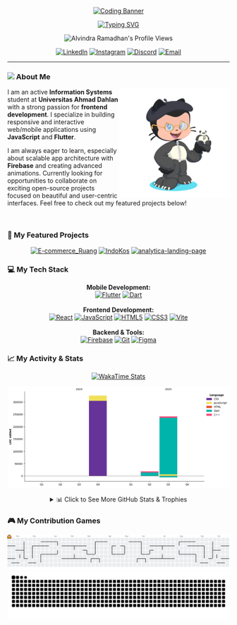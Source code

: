 <p align="center">
  <a href="https://github.com/AlvindraRamadhan">
    <img src="https://i.pinimg.com/originals/0c/a3/c6/0ca3c6208578b8910445c557b3bf8f87.gif" alt="Coding Banner" width="850" height="230"/>
  </a>
</p>
<div align="center">
  <a href="https://git.io/typing-svg">
    <img src="https://readme-typing-svg.demolab.com?font=Fira+Code&weight=600&pause=1000&color=FF449F&center=true&vCenter=true&width=435&lines=Hi+there%2C+I'm+Alvindra+Ramadhan!;A+Passionate+Frontend+Developer;Focusing+on+Flutter+%26+JavaScript" alt="Typing SVG" />
  </a>
</div>

<p align="center">
    <img src="https://komarev.com/ghpvc/?username=AlvindraRamadhan&label=Profile%20Views&color=0e75b6&style=flat-square" alt="Alvindra Ramadhan's Profile Views" />
</p>

<div align="center">
  <a href="https://linkedin.com/in/alvindra-ramadhan" target="_blank"><img src="https://img.shields.io/badge/LinkedIn-%230077B5.svg?style=for-the-badge&logo=linkedin&logoColor=white" alt="LinkedIn"/></a>
  <a href="https://instagram.com/alvindramadhann" target="_blank"><img src="https://img.shields.io/badge/Instagram-%23E4405F.svg?style=for-the-badge&logo=Instagram&logoColor=white" alt="Instagram"/></a>
  <a href="https://discord.gg/q28QhDWv" target="_blank"><img src="https://img.shields.io/badge/Discord-%237289DA.svg?style=for-the-badge&logo=discord&logoColor=white" alt="Discord"/></a>
  <a href="mailto:alvindraramadhan1210@gmail.com"><img src="https://img.shields.io/badge/Email-D14836?style=for-the-badge&logo=gmail&logoColor=white" alt="Email"/></a>
</div>

---

### <img src="https://raw.githubusercontent.com/MartinHeinz/MartinHeinz/master/wave.gif" width="30px"> About Me

<img src="https://raw.githubusercontent.com/AlvindraRamadhan/AlvindraRamadhan/main/octocat-1754428509830.png" alt="My Octocat" width="250" align="right" />

I am an active **Information Systems** student at **Universitas Ahmad Dahlan** with a strong passion for **frontend development**. I specialize in building responsive and interactive web/mobile applications using **JavaScript** and **Flutter**.

I am always eager to learn, especially about scalable app architecture with **Firebase** and creating advanced animations. Currently looking for opportunities to collaborate on exciting open-source projects focused on beautiful and user-centric interfaces. Feel free to check out my featured projects below!

<br clear="right"/>

### 🚀 My Featured Projects
<p align="center">
  <a href="https://github.com/AlvindraRamadhan/E-commerce_Ruang"><img src="https://github-readme-stats.vercel.app/api/pin/?username=AlvindraRamadhan&repo=E-commerce_Ruang&theme=neon&border_color=2e4058&cache_buster=20250810" alt="E-commerce_Ruang"></a>
  <a href="https://github.com/AlvindraRamadhan/IndoKos"><img src="https://github-readme-stats.vercel.app/api/pin/?username=AlvindraRamadhan&repo=IndoKos&theme=neon&border_color=2e4058&cache_buster=20250810" alt="IndoKos"></a>
  <a href="https://github.com/AlvindraRamadhan/analytica-landing-page"><img src="https://github-readme-stats.vercel.app/api/pin/?username=AlvindraRamadhan&repo=analytica-landing-page&theme=neon&border_color=2e4058" alt="analytica-landing-page"></a>
</p>

### 💻 My Tech Stack
<p align="center">
  <strong>Mobile Development:</strong><br>
  <a href="#"><img src="https://img.shields.io/badge/Flutter-%2302569B.svg?style=for-the-badge&logo=Flutter&logoColor=white" alt="Flutter"></a>
  <a href="#"><img src="https://img.shields.io/badge/dart-%230175C2.svg?style=for-the-badge&logo=dart&logoColor=white" alt="Dart"></a>
  <br><br>
  <strong>Frontend Development:</strong><br>
  <a href="#"><img src="https://img.shields.io/badge/react-%2320232a.svg?style=for-the-badge&logo=react&logoColor=%2361DAFB" alt="React"></a>
  <a href="#"><img src="https://img.shields.io/badge/javascript-%23323330.svg?style=for-the-badge&logo=javascript&logoColor=%23F7DF1E" alt="JavaScript"></a>
  <a href="#"><img src="https://img.shields.io/badge/html5-%23E34F26.svg?style=for-the-badge&logo=html5&logoColor=white" alt="HTML5"></a>
  <a href="#"><img src="https://img.shields.io/badge/css3-%231572B6.svg?style=for-the-badge&logo=css3&logoColor=white" alt="CSS3"></a>
  <a href="#"><img src="https://img.shields.io/badge/vite-%23646CFF.svg?style=for-the-badge&logo=vite&logoColor=white" alt="Vite"></a>
  <br><br>
  <strong>Backend & Tools:</strong><br>
  <a href="#"><img src="https://img.shields.io/badge/firebase-a08021?style=for-the-badge&logo=firebase&logoColor=ffcd34" alt="Firebase"></a>
  <a href="#"><img src="https://img.shields.io/badge/git-%23F05033.svg?style=for-the-badge&logo=git&logoColor=white" alt="Git"></a>
  <a href="#"><img src="https://img.shields.io/badge/figma-%23F24E1E.svg?style=for-the-badge&logo=figma&logoColor=white" alt="Figma"></a>
</p>

### 📈 My Activity & Stats

<p align="center">
  <a href="https://github.com/anmol098/waka-readme-stats"><img src="https://github-readme-stats.vercel.app/api/wakatime?username=AlvindraRamadhan&theme=neon&hide_border=true&layout=compact&cache_buster=20250810" alt="WakaTime Stats"></a>
</p>

<p align="center">
  <img src="https://raw.githubusercontent.com/AlvindraRamadhan/AlvindraRamadhan/main/assets/bar_graph.png" alt="Lines of Code Graph">
</p>

<details align="center">
  <summary>📊 Click to See More GitHub Stats & Trophies</summary>
  <br>
  <table width="100%">
    <tr align="center">
      <td width="50%"><img src="https://github-readme-stats.vercel.app/api?username=AlvindraRamadhan&theme=neon&hide_border=false&include_all_commits=true&count_private=false" alt="Alvindra's GitHub Stats" /></td>
      <td width="50%"><img src="https://github-readme-stats.vercel.app/api/top-langs/?username=AlvindraRamadhan&theme=neon&hide_border=false&include_all_commits=true&count_private=false&layout=compact" alt="Top Languages" /></td>
    </tr>
    <tr align="center">
      <td width="50%"><img src="https://nirzak-streak-stats.vercel.app/?user=AlvindraRamadhan&theme=neon&hide_border=false" alt="GitHub Streak" /></td>
      <td width="50%"><img src="https://github-contributor-stats.vercel.app/api?username=AlvindraRamadhan&limit=5&theme=neon&combine_all_yearly_contributions=true" alt="Top Contributed Repo" /></td>
    </tr>
  </table>
  <br>
  <p align="center">
    <img src="https://github-profile-trophy.vercel.app/?username=AlvindraRamadhan&theme=radical&no-frame=false&no-bg=true&margin-w=4" alt="GitHub Trophies" />
  </p>
</details>

### 🎮 My Contribution Games
<div align="center">
  <picture>
    <source media="(prefers-color-scheme: dark)" srcset="https://raw.githubusercontent.com/AlvindraRamadhan/AlvindraRamadhan/output/pacman-contribution-graph-dark.svg">
    <source media="(prefers-color-scheme: light)" srcset="https://raw.githubusercontent.com/AlvindraRamadhan/AlvindraRamadhan/output/pacman-contribution-graph.svg">
    <img alt="Pacman Contribution Graph" src="https://raw.githubusercontent.com/AlvindraRamadhan/AlvindraRamadhan/output/pacman-contribution-graph.svg">
  </picture>
  <br>
  <img src="https://raw.githubusercontent.com/AlvindraRamadhan/AlvindraRamadhan/output/snake.svg" alt="Snake Contribution Graph" />
</div>
